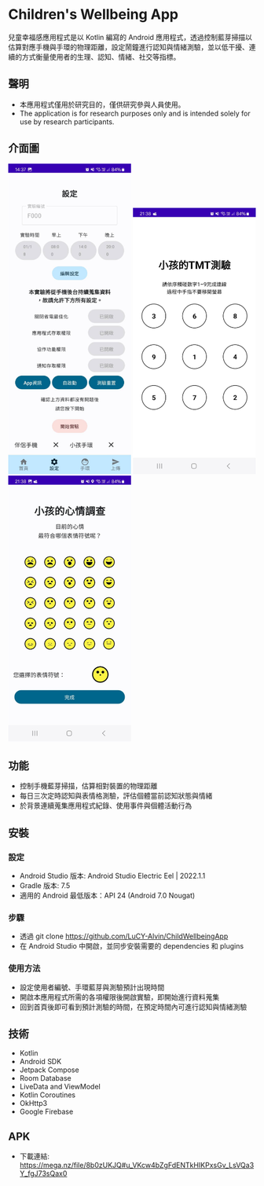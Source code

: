 # Children's Wellbeing App

兒童幸福感應用程式是以 Kotlin 編寫的 Android 應用程式，透過控制藍芽掃描以估算對應手機與手環的物理距離，設定鬧鐘進行認知與情緒測驗，並以低干擾、連續的方式衡量使用者的生理、認知、情緒、社交等指標。

## 聲明

- 本應用程式僅用於研究目的，僅供研究參與人員使用。
- The application is for research purposes only and is intended solely for use by research participants.

## 介面圖
<img src="Screenshots/SettingPage.jpg" alt="權限與設定頁面" width="250"/>    <img src="Screenshots/CognitiveTask.jpg" alt="認知測驗" width="250"/>    <img src="Screenshots/EmotionalTask.jpg" alt="情緒測驗" width="250"/>

## 功能
- 控制手機藍芽掃描，估算相對裝置的物理距離
- 每日三次定時認知與表情格測驗，評估個體當前認知狀態與情緒
- 於背景連續蒐集應用程式紀錄、使用事件與個體活動行為

## 安裝
### 設定
- Android Studio 版本: Android Studio Electric Eel | 2022.1.1
- Gradle 版本: 7.5
- 適用的 Android 最低版本：API 24 (Android 7.0 Nougat)
  
### 步驟
- 透過 git clone https://github.com/LuCY-Alvin/ChildWellbeingApp 
- 在 Android Studio 中開啟，並同步安裝需要的 dependencies 和 plugins
  
### 使用方法
- 設定使用者編號、手環藍芽與測驗預計出現時間
- 開啟本應用程式所需的各項權限後開啟實驗，即開始進行資料蒐集
- 回到首頁後即可看到預計測驗的時間，在預定時間內可進行認知與情緒測驗

## 技術
- Kotlin
- Android SDK
- Jetpack Compose
- Room Database
- LiveData and ViewModel
- Kotlin Coroutines
- OkHttp3
- Google Firebase

## APK
- 下載連結: https://mega.nz/file/8b0zUKJQ#u_VKcw4bZgFdENTkHIKPxsGv_LsVQa3Y_fgJ73sQax0
